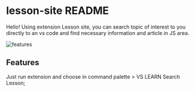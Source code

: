 # lesson-site README

Hello! Using extension Lesson site, you can search topic of interest to you directly to an vs code and find necessary information and article in JS area. 

![features](https://user-images.githubusercontent.com/86829180/126780137-45396546-e2aa-4249-9c43-a1a7a458cc9c.png)


## Features

Just run extension and choose in command palette > VS LEARN Search Lesson;

